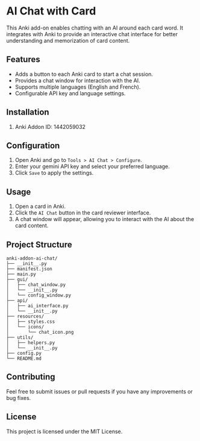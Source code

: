 # AI Chat with Card

This Anki add-on enables chatting with an AI around each card word. It integrates with Anki to provide an interactive chat interface for better understanding and memorization of card content.

## Features
- Adds a button to each Anki card to start a chat session.
- Provides a chat window for interaction with the AI.
- Supports multiple languages (English and French).
- Configurable API key and language settings.

## Installation
1. Anki Addon ID: 1442059032

## Configuration
1. Open Anki and go to `Tools > AI Chat > Configure`.
2. Enter your gemini API key and select your preferred language.
3. Click `Save` to apply the settings.

## Usage
1. Open a card in Anki.
2. Click the `AI Chat` button in the card reviewer interface.
3. A chat window will appear, allowing you to interact with the AI about the card content.

## Project Structure
```
anki-addon-ai-chat/
├── __init__.py
├── manifest.json
├── main.py
├── gui/
│   ├── chat_window.py
│   └── __init__.py
│   └── config_window.py
├── api/
│   ├── ai_interface.py
│   └── __init__.py
├── resources/
│   ├── styles.css
│   └── icons/
│       └── chat_icon.png
├── utils/
│   ├── helpers.py
│   └── __init__.py
├── config.py
└── README.md
```

## Contributing
Feel free to submit issues or pull requests if you have any improvements or bug fixes.

## License
This project is licensed under the MIT License.
